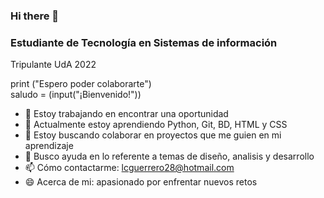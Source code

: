 ### Hi there 👋

### Estudiante de Tecnología en Sistemas de información<br/>
Tripulante UdA 2022

print ("Espero poder colaborarte")<br/>
saludo = (input("¡Bienvenido!"))

- 🔭 Estoy trabajando en encontrar una oportunidad
- 🌱 Actualmente estoy aprendiendo Python, Git, BD, HTML y CSS
- 👯 Estoy buscando colaborar en proyectos que me guien en mi aprendizaje
- 🤔 Busco ayuda en lo referente a temas de diseño, analisis y desarrollo
- 📫 Cómo contactarme: lcguerrero28@hotmail.com
- 😄 Acerca de mi: apasionado por enfrentar nuevos retos

